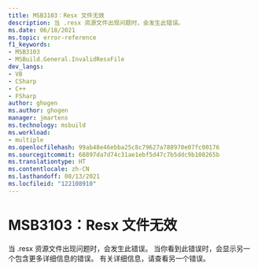 ```yaml
---
title: MSB3103：Resx 文件无效
description: 当 .resx 资源文件出现问题时，会发生此错误。
ms.date: 06/18/2021
ms.topic: error-reference
f1_keywords:
- MSB3103
- MSBuild.General.InvalidResxFile
dev_langs:
- VB
- CSharp
- C++
- FSharp
author: ghogen
ms.author: ghogen
manager: jmartens
ms.technology: msbuild
ms.workload:
- multiple
ms.openlocfilehash: 99ab48e46ebba25c8c79627a788970e07fc00176
ms.sourcegitcommit: 68897da7d74c31ae1ebf5d47c7b5ddc9b108265b
ms.translationtype: HT
ms.contentlocale: zh-CN
ms.lasthandoff: 08/13/2021
ms.locfileid: "122108910"
---
```

# <a name="msb3103-invalid-resx-file"></a>MSB3103：Resx 文件无效

当 .resx 资源文件出现问题时，会发生此错误。 当你看到此错误时，会显示另一个包含更多详细信息的错误。 有关详细信息，请查看另一个错误。
